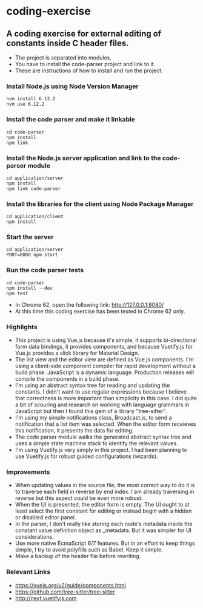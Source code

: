 # coding-exercise

## A coding exercise for external editing of constants inside C header files.

- The project is separated into modules.
- You have to install the code-parser project and link to it.
- These are instructions of how to install and run the project.

### Install Node.js using Node Version Manager
```
nvm install 6.12.2
nvm use 6.12.2
```

### Install the code parser and make it linkable
```
cd code-parser
npm install
npm link
```

### Install the Node.js server application and link to the code-parser module
```
cd application/server
npm install
npm link code-parser
```

### Install the libraries for the client using Node Package Manager
```
cd application/client
npm install
```

### Start the server
```
cd application/server
PORT=8080 npm start
```

### Run the code parser tests
```
cd code-parser
npm install --dev
npm test
```

- In Chrome 62, open the following link: http://127.0.0.1:8080/
- At this time this coding exercise has been tested in Chrome 62 only.

### Highlights

- This project is using Vue.js because it's simple, it supports bi-directional form data bindings, it provides components, and because Vuetify.js for Vue.js provides a slick library for Material Design.
- The list view and the editor view are defined as Vue.js components. I'm using a client-side component compiler for rapid development without a build phase. JavaScript is a dynamic language. Production releases will compile the components in a build phase.
- I'm using an abstract syntax tree for reading and updating the constants. I didn't want to use regular expressions because I believe that correctness is more important than simplicity in this case. I did quite a bit of scouring and research on working with language grammars in JavaScript but then I found this gem of a library "tree-sitter". 
- I'm using my simple notifications class, Broadcast.js, to send a notification that a list item was selected. When the editor form receieves this notification, it presents the data for editing.
- The code parser module walks the generated abstract syntax tree and uses a simple state machine stack to identify the relevant values.
- I'm using Vuetify.js very simply in this project. I had been planning to use Vuetify.js for robust guided configurations (wizards).

### Improvements

- When updating values in the source file, the most correct way to do it is to traverse each field in reverse by end index. I am already traversing in reverse but this aspect could be even more robust.
- When the UI is presented, the editor form is empty. The UI ought to at least select the first constant for editing or instead begin with a hidden or disabled editor panel.
- In the parser, I don't really like storing each node's metadata inside the constant value definition object as _metadata. But it was simpler for UI considerations.
- Use more native EcmaScript 6/7 features. But in an effort to keep things simple, I try to avoid polyfills such as Babel. Keep it simple. 
- Make a backup of the header file before rewriting.

### Relevant Links

- https://vuejs.org/v2/guide/components.html
- https://github.com/tree-sitter/tree-sitter
- http://next.vuetifyjs.com

